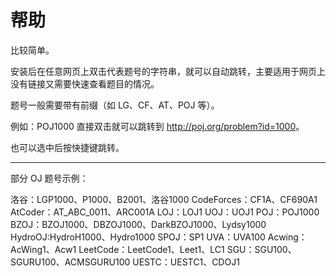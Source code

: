 # 帮助

比较简单。

安装后在任意网页上双击代表题号的字符串，就可以自动跳转，主要适用于网页上没有链接又需要快速查看题目的情况。

题号一般需要带有前缀（如 LG、CF、AT、POJ 等）。

例如：POJ1000 直接双击就可以跳转到 <http://poj.org/problem?id=1000>。

也可以选中后按快捷键跳转。

---

部分 OJ 题号示例：

洛谷：LGP1000、P1000、B2001、洛谷1000
CodeForces：CF1A、CF690A1
AtCoder：AT_ABC_0011、ARC001A
LOJ：LOJ1
UOJ：UOJ1
POJ：POJ1000
BZOJ：BZOJ1000、DBZOJ1000、DarkBZOJ1000、Lydsy1000
HydroOJ:HydroH1000、Hydro1000
SPOJ：SP1
UVA：UVA100
Acwing：AcWing1、Acw1
LeetCode：LeetCode1、Leet1、LC1
SGU：SGU100、SGURU100、ACMSGURU100
UESTC：UESTC1、CDOJ1
